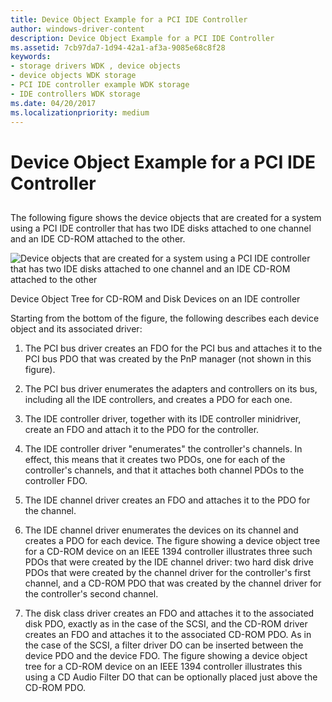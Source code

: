 ```yaml
---
title: Device Object Example for a PCI IDE Controller
author: windows-driver-content
description: Device Object Example for a PCI IDE Controller
ms.assetid: 7cb97da7-1d94-42a1-af3a-9085e68c8f28
keywords:
- storage drivers WDK , device objects
- device objects WDK storage
- PCI IDE controller example WDK storage
- IDE controllers WDK storage
ms.date: 04/20/2017
ms.localizationpriority: medium
---
```


# Device Object Example for a PCI IDE Controller


## <span id="ddk_device_object_example_for_a_pci_ide_controller_kg"></span><span id="DDK_DEVICE_OBJECT_EXAMPLE_FOR_A_PCI_IDE_CONTROLLER_KG"></span>


The following figure shows the device objects that are created for a system using a PCI IDE controller that has two IDE disks attached to one channel and an IDE CD-ROM attached to the other.

![Device objects that are created for a system using a PCI IDE controller that has two IDE disks attached to one channel and an IDE CD-ROM attached to the other](images/kg201-4.png)

Device Object Tree for CD-ROM and Disk Devices on an IDE controller

Starting from the bottom of the figure, the following describes each device object and its associated driver:

1.  The PCI bus driver creates an FDO for the PCI bus and attaches it to the PCI bus PDO that was created by the PnP manager (not shown in this figure).

2.  The PCI bus driver enumerates the adapters and controllers on its bus, including all the IDE controllers, and creates a PDO for each one.

3.  The IDE controller driver, together with its IDE controller minidriver, create an FDO and attach it to the PDO for the controller.

4.  The IDE controller driver "enumerates" the controller's channels. In effect, this means that it creates two PDOs, one for each of the controller's channels, and that it attaches both channel PDOs to the controller FDO.

5.  The IDE channel driver creates an FDO and attaches it to the PDO for the channel.

6.  The IDE channel driver enumerates the devices on its channel and creates a PDO for each device. The figure showing a device object tree for a CD-ROM device on an IEEE 1394 controller illustrates three such PDOs that were created by the IDE channel driver: two hard disk drive PDOs that were created by the channel driver for the controller's first channel, and a CD-ROM PDO that was created by the channel driver for the controller's second channel.

7.  The disk class driver creates an FDO and attaches it to the associated disk PDO, exactly as in the case of the SCSI, and the CD-ROM driver creates an FDO and attaches it to the associated CD-ROM PDO. As in the case of the SCSI, a filter driver DO can be inserted between the device PDO and the device FDO. The figure showing a device object tree for a CD-ROM device on an IEEE 1394 controller illustrates this using a CD Audio Filter DO that can be optionally placed just above the CD-ROM PDO.

 

 




